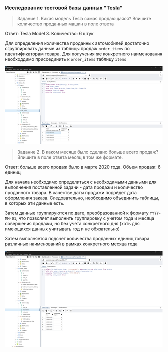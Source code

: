 ### Исследование тестовой базы данных "Tesla"

> Задание 1. Какая модель Tesla самая продающаяся? Впишите количество проданных машин в поле ответа

Ответ: Tesla Model 3. Количество: 6 штук

Для определения количества проданных автомобилей достаточно сгруппировать данные из таблицы продаж `order_items` по идентификаторам товара. Для получения же конкретного наименования необходдимо присоединить к `order_items` таблицу `items`

![](./img/Screenshot_1.png)

> Задание 2. В каком месяце было сделано больше всего продаж? Впишите в поле ответа месяц в том же формате.

Ответ: больше всего продаж было в марте 2020 года. Объем продаж: 6 единиц

Для начала необходимо определиться с необходимыми данными для выполнения поставленной задачи - дата продажи и количество проданного товара. В качестве даты продажи подойдет дата оформления заказа. Следовательно, необходимо объединить таблицы, в которых эти данные есть.

Затем данные группируются по дате, преобразованной к формату `YYYY-MM-01`, что позволяет выполнить группировку с учетом года и месяца совершения продажи, но без учета конкретного дня (хоть для имеющихся данных учитывать год и не обязательно)

Затем выполняется подсчет количества проданных единиц товара различных наименований в рамках конкретного месяца года

![](./img/Screenshot_2.png)



![]()
![]()
